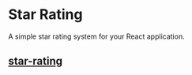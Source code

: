# Star Rating

A simple star rating system for your React application.


## [star-rating](https://rate-my-star.netlify.app/)
